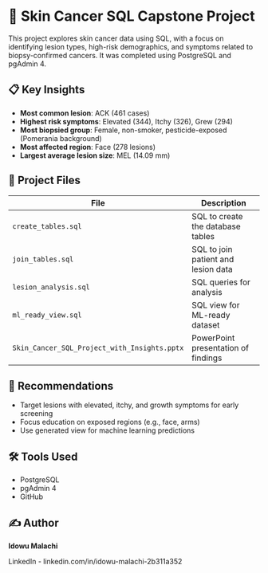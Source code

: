 # 🧠 Skin Cancer SQL Capstone Project

This project explores skin cancer data using SQL, with a focus on identifying lesion types, high-risk demographics, and symptoms related to biopsy-confirmed cancers. It was completed using PostgreSQL and pgAdmin 4.

## 📋 Key Insights

- **Most common lesion**: ACK (461 cases)
- **Highest risk symptoms**: Elevated (344), Itchy (326), Grew (294)
- **Most biopsied group**: Female, non-smoker, pesticide-exposed (Pomerania background)
- **Most affected region**: Face (278 lesions)
- **Largest average lesion size**: MEL (14.09 mm)

## 📁 Project Files

| File | Description |
|------|-------------|
| `create_tables.sql` | SQL to create the database tables |
| `join_tables.sql` | SQL to join patient and lesion data |
| `lesion_analysis.sql` | SQL queries for analysis |
| `ml_ready_view.sql` | SQL view for ML-ready dataset |
| `Skin_Cancer_SQL_Project_with_Insights.pptx` | PowerPoint presentation of findings |

## 📌 Recommendations

- Target lesions with elevated, itchy, and growth symptoms for early screening
- Focus education on exposed regions (e.g., face, arms)
- Use generated view for machine learning predictions

## 🛠 Tools Used

- PostgreSQL
- pgAdmin 4
- GitHub

## ✍️ Author

**Idowu Malachi**  

LinkedIn - linkedin.com/in/idowu-malachi-2b311a352 
